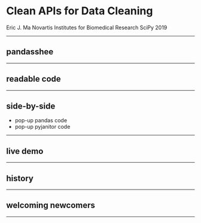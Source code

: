 <!--
Outline:
1.

-->

# Clean APIs for Data Cleaning

Eric J. Ma
Novartis Institutes for Biomedical Research
SciPy 2019

---

## pandasshee

---

## readable code

---

## side-by-side

- pop-up pandas code
- pop-up pyjanitor code

---

## live demo

---

## history

---

## welcoming newcomers

---

##
